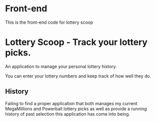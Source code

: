 # Front-end 

This is the front-end code for lottery scoop

# Lottery Scoop - Track your lottery picks.

An application to manage your personal lottery history. 

You can enter your lottery numbers and keep track of how well they do.

## History

Failing to find a proper application that both manages my current MegaMillions and Powerball lottery picks as well as provide a running history of past selection this application has come into being.